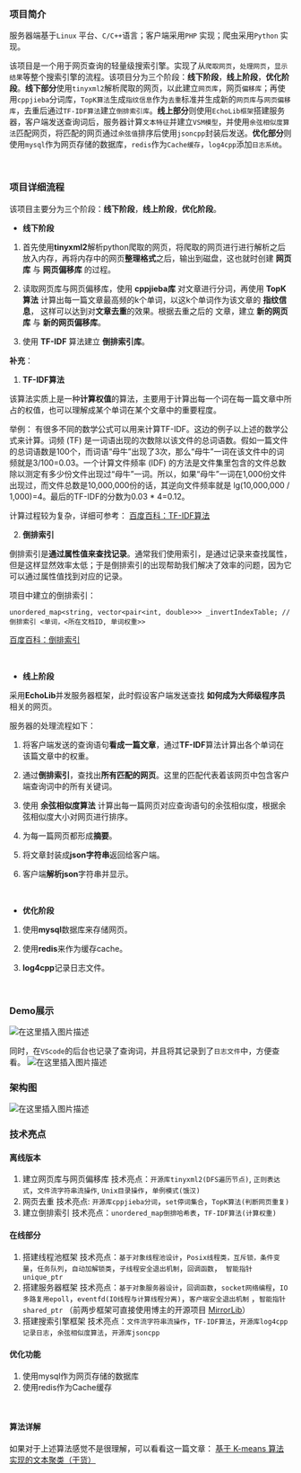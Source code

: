 


### 项目简介

服务器端基于`Linux` 平台、`C/C++`语言；客户端采用`PHP` 实现；爬虫采用`Python` 实现。

该项目是一个用于网页查询的轻量级搜索引擎。实现了从`爬取网页`，`处理网页`，`显示结果`等整个搜索引擎的流程。该项目分为三个阶段：**线下阶段**，**线上阶段**，**优化阶段**。**线下部分**使用`tinyxml2`解析爬取的网页，以此建立`网页库`，网页`偏移库`；再使用`cppjieba`分词库，`TopK算法`生成`指纹信息`作为`去重`标准并生成新的`网页库`与`网页偏移库`，去重后通过`TF-IDF算法`建立`倒排索引库`。**线上部分**则使用`EchoLib框架`搭建服务器，客户端发送查询词后，服务器计算`文本特征`并建立`VSM模型`，并使用`余弦相似度算法`匹配网页，将匹配的网页通过`余弦值`排序后使用`jsoncpp`封装后发送。**优化部分**则使用`mysql`作为网页存储的数据库，`redis`作为`Cache缓存`，`log4cpp`添加`日志系统`。

<br>


### 项目详细流程
该项目主要分为三个阶段：**线下阶段**，**线上阶段**，**优化阶段**。


* **线下阶段**

1. 首先使用**tinyxml2**解析python爬取的网页，将爬取的网页进行进行解析之后放入内存，再将内存中的网页**整理格式**之后，输出到磁盘，这也就时创建 **网页库** 与 **网页偏移库** 的过程。

2. 读取网页库与网页偏移库，使用 **cppjieba库** 对文章进行分词，再使用 **TopK算法** 计算出每一篇文章最高频的k个单词，以这k个单词作为该文章的 **指纹信息**， 这样可以达到对**文章去重**的效果。根据去重之后的 文章，建立 **新的网页库** 与 **新的网页偏移库**。

3. 使用 **TF-IDF** 算法建立 **倒排索引库**。

**补充**：

1. **TF-IDF算法**

该算法实质上是一种**计算权值**的算法，主要用于计算出每一个词在每一篇文章中所占的权值，也可以理解成某个单词在某个文章中的重要程度。

举例：
有很多不同的数学公式可以用来计算TF-IDF。这边的例子以上述的数学公式来计算。词频 (TF) 是一词语出现的次数除以该文件的总词语数。假如一篇文件的总词语数是100个，而词语“母牛”出现了3次，那么“母牛”一词在该文件中的词频就是3/100=0.03。一个计算文件频率 (IDF) 的方法是文件集里包含的文件总数除以测定有多少份文件出现过“母牛”一词。所以，如果“母牛”一词在1,000份文件出现过，而文件总数是10,000,000份的话，其逆向文件频率就是 lg(10,000,000 / 1,000)=4。最后的TF-IDF的分数为0.03 * 4=0.12。

计算过程较为复杂，详细可参考：
[百度百科：TF-IDF算法](https://baike.baidu.com/item/tf-idf/8816134)

2. **倒排索引**

倒排索引是**通过属性值来查找记录**。通常我们使用索引，是通过记录来查找属性，但是这样显然效率太低；于是倒排索引的出现帮助我们解决了效率的问题，因为它可以通过属性值找到对应的记录。

项目中建立的倒排索引：
 

```clike
unordered_map<string, vector<pair<int, double>>> _invertIndexTable; //倒排索引 <单词，<所在文档ID, 单词权重>>
```

[百度百科：倒排索引](https://baike.baidu.com/item/%E5%80%92%E6%8E%92%E7%B4%A2%E5%BC%95/11001569?fr=aladdin)

<br>


* **线上阶段**

采用**EchoLib**并发服务器框架，此时假设客户端发送查找 **如何成为大师级程序员** 相关的网页。

服务器的处理流程如下：

1.  将客户端发送的查询语句**看成一篇文章**，通过**TF-IDF**算法计算出各个单词在该篇文章中的权重。

2. 通过**倒排索引**，查找出**所有匹配的网页**。这里的匹配代表着该网页中包含客户端查询词中的所有关键词。

3. 使用 **余弦相似度算法** 计算出每一篇网页对应查询语句的余弦相似度，根据余弦相似度大小对网页进行排序。

4. 为每一篇网页都形成**摘要**。

5. 将文章封装成**json字符串**返回给客户端。

6. 客户端**解析json**字符串并显示。



<br>


* **优化阶段**

1. 使用**mysql**数据库来存储网页。

2. 使用**redis**来作为缓存cache。

3. **log4cpp**记录日志文件。


<br>



### Demo展示

![在这里插入图片描述](https://img-blog.csdnimg.cn/20201105174446463.gif#pic_center)


同时，在`VScode`的后台也记录了查询词，并且将其记录到了`日志文件`中，方便查看。
![在这里插入图片描述](https://img-blog.csdnimg.cn/202011051743412.png?x-oss-process=image/watermark,type_ZmFuZ3poZW5naGVpdGk,shadow_10,text_aHR0cHM6Ly9ibG9nLmNzZG4ubmV0L1dvcnRoeV9XYW5n,size_16,color_FFFFFF,t_70#pic_center)


### 架构图

![在这里插入图片描述](https://img-blog.csdnimg.cn/20200713090409283.png?x-oss-process=image/watermark,type_ZmFuZ3poZW5naGVpdGk,shadow_10,text_aHR0cHM6Ly9ibG9nLmNzZG4ubmV0L1dvcnRoeV9XYW5n,size_16,color_FFFFFF,t_70)
<br>

### 技术亮点
#### 离线版本
1. 建立网页库与网页偏移库
技术亮点：`开源库tinyxml2(DFS遍历节点)`, `正则表达式`，`文件流字符串流操作`, `Unix目录操作`，`单例模式(饿汉)`
2. 网页去重
技术亮点: `开源库cppjieba分词`，`set停词集合`，`TopK算法(判断网页重复)`
3. 建立倒排索引
技术亮点：`unordered_map倒排哈希表`，`TF-IDF算法(计算权重)`



#### 在线部分
1. 搭建线程池框架
技术亮点：`基于对象线程池设计`，`Posix线程类，互斥锁，条件变量`，`任务队列`，`自动加解锁类`，`子线程安全退出机制`，`回调函数`，` 智能指针unique_ptr`
2. 搭建服务器框架
技术亮点：`基于对象服务器设计`，`回调函数`，`socket网络编程`，`IO多路复用epoll`，`eventfd(IO线程与计算线程分离)`，`客户端安全退出机制` ，`智能指针shared_ptr`
（前两步框架可直接使用博主的开源项目 [MirrorLib](https://github.com/Worthy-Wang/MirrorLib)）
3. 搭建搜索引擎框架
技术亮点：`文件流字符串流操作`，`TF-IDF算法`，`开源库log4cpp记录日志`，`余弦相似度算法`，`开源库jsoncpp`


#### 优化功能
1. 使用mysql作为网页存储的数据库
2. 使用redis作为Cache缓存

<br>

#### 算法详解
如果对于上述算法感觉不是很理解，可以看看这一篇文章：
[基于 K-means 算法实现的文本聚类（干货）](https://blog.csdn.net/qq_29110265/article/details/90769363)
